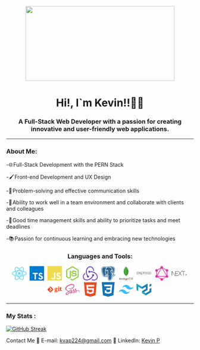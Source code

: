<div id="header" align="center">
<img src="https://miro.medium.com/max/640/1*82D2cg8Gpe9CVISaph6RPg.gif" width="400" height="200">
<h1 align="center">Hi!, I`m Kevin!!🧑‍💻</h1>
<h3 align="center">A Full-Stack Web Developer with a passion for creating innovative and user-friendly web applications.</h3>
</div>

---

### About Me:
-🌐 Full-Stack Development with the PERN Stack 

-🖌️ Front-end Development and UX Design

-💬 Problem-solving and effective communication skills

-🤝 Ability to work well in a team environment and collaborate with clients and colleagues

-🧠 Good time management skills and ability to prioritize tasks and meet deadlines

-📚 Passion for continuous learning and embracing new technologies

<div align="center">
<h3>Languages and Tools:</h3>
<img src="https://github.com/devicons/devicon/blob/master/icons/react/react-original.svg" title="REACT" alt="React" width="40" height="40"/>&nbsp;
<img src="https://github.com/devicons/devicon/blob/master/icons/typescript/typescript-plain.svg" title="Typescript" alt="Typescript" width="40" height="40"/>&nbsp;
<img src="https://github.com/devicons/devicon/blob/master/icons/javascript/javascript-plain.svg" title="Javascript" alt="Javascript" width="40" height="40"/>&nbsp;
<img src="https://github.com/devicons/devicon/blob/master/icons/nodejs/nodejs-plain.svg" title="Node.js" alt="Node.js" width="40" height="40"/>&nbsp;
<img src="https://github.com/devicons/devicon/blob/master/icons/redux/redux-original.svg" title="Redux" alt="Redux" width="40" height="40"/>&nbsp;
<img src="https://github.com/devicons/devicon/blob/master/icons/postgresql/postgresql-plain.svg" title="PostgreSQL" alt="PostgreSQL" width="40" height="40"/>&nbsp;
<img src="https://github.com/devicons/devicon/blob/master/icons/mongodb/mongodb-original-wordmark.svg" title="MongoDB" alt="MongoDB" width="40" height="40"/>&nbsp;
<img src="https://github.com/devicons/devicon/blob/master/icons/express/express-original-wordmark.svg" title="Express" alt="Express" width="40" height="40"/>&nbsp;
<img src="https://github.com/devicons/devicon/blob/master/icons/graphql/graphql-plain.svg" title="GraphQL" alt="GraphQL" width="40" height="40"/>&nbsp;
<img src="https://github.com/devicons/devicon/blob/master/icons/nextjs/nextjs-original-wordmark.svg" title="NextJS" alt="NextJS" width="40" height="40"/>&nbsp;
<img src="https://github.com/devicons/devicon/blob/master/icons/git/git-plain-wordmark.svg" title="Git" alt="Git" width="40" height="40"/>&nbsp;
<img src="https://github.com/devicons/devicon/blob/master/icons/sass/sass-original.svg" title="SASS" alt="SASS" width="40" height="40"/>&nbsp;
<img src="https://github.com/devicons/devicon/blob/master/icons/html5/html5-plain.svg" title="HTML5" alt="HTML5" width="40" height="40"/>&nbsp;
<img src="https://github.com/devicons/devicon/blob/master/icons/css3/css3-plain.svg" title="CSS3" alt="CSS3" width="40" height="40"/>&nbsp;
<img src="https://github.com/devicons/devicon/blob/master/icons/tailwindcss/tailwindcss-plain.svg" title="TailwindCSS" alt="TailwindCSS" width="40" height="40"/>&nbsp;
<img src="https://github.com/devicons/devicon/blob/master/icons/materialui/materialui-original.svg" title="Materialui" alt="Materialui" width="40" height="40"/>&nbsp;
</div>

---

### My Stats :

[![GitHub Streak](http://github-readme-streak-stats.herokuapp.com?user=kpv22&theme=dark)](https://git.io/streak-stats)

Contact Me
📧 E-mail: kvap224@gmail.com
💼 LinkedIn: [Kevin P](https://www.linkedin.com/in/kevin-p-131203255/)
